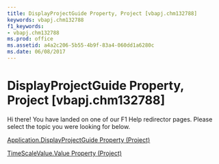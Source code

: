 ```yaml
---
title: DisplayProjectGuide Property, Project [vbapj.chm132788]
keywords: vbapj.chm132788
f1_keywords:
- vbapj.chm132788
ms.prod: office
ms.assetid: a4a2c206-5b55-4b9f-83a4-060dd1a6280c
ms.date: 06/08/2017
---
```



# DisplayProjectGuide Property, Project [vbapj.chm132788]

Hi there! You have landed on one of our F1 Help redirector pages. Please select the topic you were looking for below.

[Application.DisplayProjectGuide Property (Project)](http://msdn.microsoft.com/library/5b10db18-8cee-3824-79c7-85eadf11b0af%28Office.15%29.aspx)

[TimeScaleValue.Value Property (Project)](http://msdn.microsoft.com/library/30665b24-bc19-a6a2-cb1b-a70c3736b05b%28Office.15%29.aspx)


